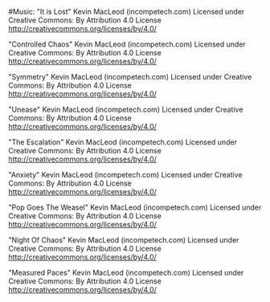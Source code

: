 #Music:
"It is Lost" Kevin MacLeod (incompetech.com)
Licensed under Creative Commons: By Attribution 4.0 License
http://creativecommons.org/licenses/by/4.0/

"Controlled Chaos" Kevin MacLeod (incompetech.com)
Licensed under Creative Commons: By Attribution 4.0 License
http://creativecommons.org/licenses/by/4.0/

"Symmetry" Kevin MacLeod (incompetech.com)
Licensed under Creative Commons: By Attribution 4.0 License
http://creativecommons.org/licenses/by/4.0/

"Unease" Kevin MacLeod (incompetech.com)
Licensed under Creative Commons: By Attribution 4.0 License
http://creativecommons.org/licenses/by/4.0/

"The Escalation" Kevin MacLeod (incompetech.com)
Licensed under Creative Commons: By Attribution 4.0 License
http://creativecommons.org/licenses/by/4.0/

"Anxiety" Kevin MacLeod (incompetech.com)
Licensed under Creative Commons: By Attribution 4.0 License
http://creativecommons.org/licenses/by/4.0/

"Pop Goes The Weasel" Kevin MacLeod (incompetech.com)
Licensed under Creative Commons: By Attribution 4.0 License
http://creativecommons.org/licenses/by/4.0/

"Night Of Chaos" Kevin MacLeod (incompetech.com)
Licensed under Creative Commons: By Attribution 4.0 License
http://creativecommons.org/licenses/by/4.0/

"Measured Paces" Kevin MacLeod (incompetech.com)
Licensed under Creative Commons: By Attribution 4.0 License
http://creativecommons.org/licenses/by/4.0/